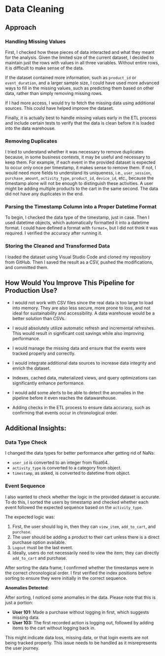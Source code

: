 # **Data Cleaning**

## **Approach**

### **Handling Missing Values**
First, I checked how these pieces of data interacted and what they meant for the analysis. Given the limited size of the current dataset, I decided to maintain just the rows with values in all three variables. Without entire rows, it is difficult to make sense of the data.

If the dataset contained more information, such as `product_id` or `event_duration`, and a larger sample size, I could have used more advanced ways to fill in the missing values, such as predicting them based on other data, rather than simply removing missing rows.

If I had more access, I would try to fetch the missing data using additional sources. This could have helped improve the dataset.

Finally, it is actually best to handle missing values early in the ETL process and include certain tests to verify that the data is clean before it is loaded into the data warehouse.

### **Removing Duplicates**
I tried to understand whether it was necessary to remove duplicates because, in some business contexts, it may be useful and necessary to keep them. For example, if each event in the provided dataset is expected to occur only once per timestamp, it makes sense to remove them. If not, I would need more fields to understand its uniqueness, i.e., `user_session`, `purchase_amount`, `activity_type`, `product_id`, `device_id`, etc., because the timestamp alone will not be enough to distinguish these activities. A user might be adding multiple products to the cart in the same second. The data did not have any duplicates in the end.

### **Parsing the Timestamp Column into a Proper Datetime Format**
To begin, I checked the data type of the timestamp, just in case. Then I used datetime objects, which automatically formatted it into a datetime format. I could have defined a format with `format=`, but I did not think it was required. I verified the accuracy after running it.

### **Storing the Cleaned and Transformed Data**
I loaded the dataset using Visual Studio Code and cloned my repository from GitHub. Then I saved the result as a CSV, pushed the modifications, and committed them.

## **How Would You Improve This Pipeline for Production Use?**
- I would not work with CSV files since the real data is too large to load into memory. They are also less secure, more prone to loss, and not ideal for sustainability and accessibility. A data warehouse would be a better solution than CSVs.

- I would absolutely utilize automatic refresh and incremental refreshes. This would result in significant cost savings while also improving performance.

- I would manage the missing data and ensure that the events were tracked properly and correctly.

- I would integrate additional data sources to increase data integrity and enrich the dataset.

- Indexes, cached data, materialized views, and query optimizations can significantly enhance performance.

- I would add some alerts to be able to detect the anomalies in the pipeline before it even reaches the datawarehouse.

- Adding checks in the ETL process to ensure data accuracy, such as confirming that events occur in chronological order.

## **Additional Insights:**

### **Data Type Check**
I changed the data types for better performance after getting rid of NaNs:
- `user_id` is converted to an integer from float64.
- `activity_type` is converted to a category from object.
- `timestamp`, as asked, is converted to datetime from object.

### **Event Sequence**
I also wanted to check whether the logic in the provided dataset is accurate. To do this, I sorted the users by timestamp and checked whether each event followed the expected sequence based on the `activity_type`.

The expected logic was:
1. First, the user should log in, then they can `view_item`, `add_to_cart`, and `purchase`.
2. The user should be adding a product to their cart unless there is a direct purchase option available.
3. `Logout` must be the last event.
4. Ideally, users do not necessarily need to view the item; they can directly `add_to_cart` and purchase.

After sorting the data frame, I confirmed whether the timestamps were in the correct chronological order. I first verified the index positions before sorting to ensure they were initially in the correct sequence.

**Anomalies Detected**:

After sorting, I noticed some anomalies in the data. Please note that this is just a portion:
- **User 101:** Made a purchase without logging in first, which suggests missing data.
- **User 103:** The first recorded action is logging out, followed by adding items to the cart without logging back in.

This might indicate data loss, missing data, or that login events are not being tracked properly. This issue needs to be handled as it misrepresents the user journey.

